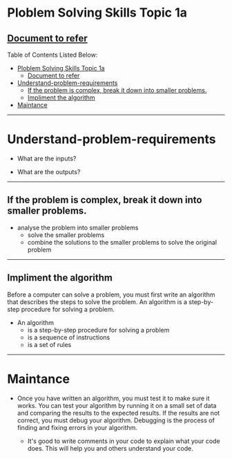 # Ploblem Solving Skills Topic 1a
## [ Document to refer](../School%20Notes/Topic%201a%20Problem%20Solving%20Skillsv1.pdf)


Table of Contents Listed Below:
- [Ploblem Solving Skills Topic 1a](#ploblem-solving-skills-topic-1a)
  - [ Document to refer](#-document-to-refer)
- [Understand-problem-requirements](#understand-problem-requirements)
  - [If the problem is complex, break it down into smaller problems.](#if-the-problem-is-complex-break-it-down-into-smaller-problems)
  - [Impliment the algorithm](#impliment-the-algorithm)
- [Maintance](#maintance)


-----------------
# Understand-problem-requirements 
 - What are the inputs?
  
 - What are the outputs?
 -----------------

 ## If the problem is complex, break it down into smaller problems.
  - analyse the problem into smaller problems
    - solve the smaller problems
    - combine the solutions to the smaller problems to solve the original problem

------------------------
  ## Impliment the algorithm
   Before a computer can solve a problem, you must first write an algorithm that describes the steps to solve the problem. An algorithm is a step-by-step procedure for solving a problem. 

  - An algorithm
    - is a step-by-step procedure for solving a problem
    - is a sequence of instructions
    - is a set of rules
------------------  
# Maintance
- Once you have written an algorithm, you must test it to make sure it works. You can test your algorithm by running it on a small set of data and comparing the results to the expected results. If the results are not correct, you must debug your algorithm. Debugging is the process of finding and fixing errors in your algorithm.

    -  It's good to write comments in your code to explain what your code does. This will help you and others understand your code.
             








